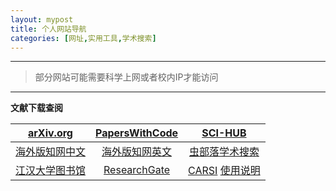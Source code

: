 ```yaml
---
layout: mypost
title: 个人网站导航
categories: [网址,实用工具,学术搜索]
---
```


---

> 部分网站可能需要科学上网或者校内IP才能访问

---

**文献下载查阅**

|               [arXiv.org](https://arxiv.org/)                |   [PapersWithCode](https://paperswithcode.com/)   |                [SCI-HUB](https://sci-hub.se/)                |
| :----------------------------------------------------------: | :-----------------------------------------------: | :----------------------------------------------------------: |
|    [海外版知网中文](https://chn.oversea.cnki.net/index/)     | [海外版知网英文](https://oversea.cnki.net/index/) |      [虫部落学术搜索](https://scholar.chongbuluo.com/)       |
| [江汉大学图书馆](http://www.lib.jhun.edu.cn/app/periodical/1/more?wfwfid=24344) |   [ResearchGate](https://www.researchgate.net/)   | [CARSI](https://www.carsi.edu.cn/index_zh.htm) [使用说明](http://www.lib.jhun.edu.cn/engine2/general/2834341/detail?engineInstanceId=24919&pageType=1&typeId=1004270&pageId=13277&websiteId=12504) |

